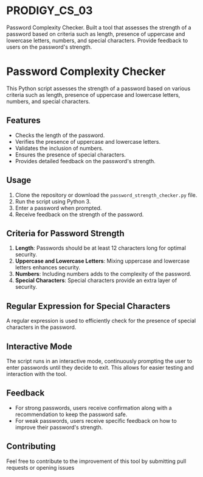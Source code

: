 # PRODIGY_CS_03
Password Complexity Checker. Built a tool that assesses the strength of a password based on criteria  such as length, presence of uppercase and lowercase letters, numbers, and special characters. Provide feedback to users on the password's strength.

# Password Complexity Checker

This Python script assesses the strength of a password based on various criteria such as length, presence of uppercase and lowercase letters, numbers, and special characters.

## Features

- Checks the length of the password.
- Verifies the presence of uppercase and lowercase letters.
- Validates the inclusion of numbers.
- Ensures the presence of special characters.
- Provides detailed feedback on the password's strength.

## Usage

1. Clone the repository or download the `password_strength_checker.py` file.
2. Run the script using Python 3.
3. Enter a password when prompted.
4. Receive feedback on the strength of the password.

## Criteria for Password Strength

1. **Length**: Passwords should be at least 12 characters long for optimal security.
2. **Uppercase and Lowercase Letters**: Mixing uppercase and lowercase letters enhances security.
3. **Numbers**: Including numbers adds to the complexity of the password.
4. **Special Characters**: Special characters provide an extra layer of security.

## Regular Expression for Special Characters

A regular expression is used to efficiently check for the presence of special characters in the password.

## Interactive Mode

The script runs in an interactive mode, continuously prompting the user to enter passwords until they decide to exit. This allows for easier testing and interaction with the tool.

## Feedback

- For strong passwords, users receive confirmation along with a recommendation to keep the password safe.
- For weak passwords, users receive specific feedback on how to improve their password's strength.

## Contributing

Feel free to contribute to the improvement of this tool by submitting pull requests or opening issues
